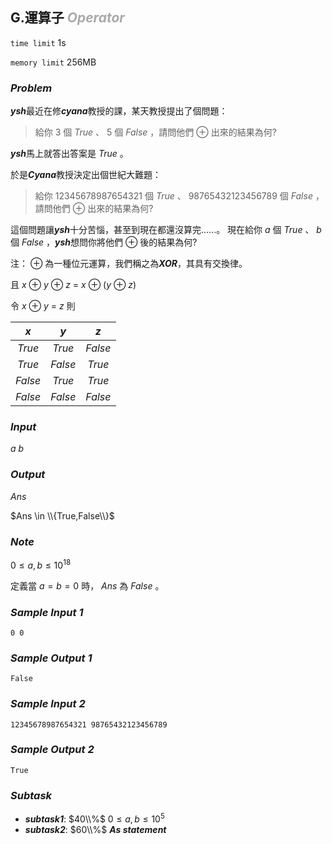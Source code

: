 ## **G.運算子** ***<font color='#AAAAAA'>Operator</font>***
`time limit` 1s

`memory limit` 256MB

### ***Problem***

***ysh***最近在修***cyana***教授的課，某天教授提出了個問題：

> 給你 $3$ 個 $True$ 、 $5$ 個 $False$ ，請問他們 $\oplus$ 出來的結果為何?

***ysh***馬上就答出答案是 $True$ 。

於是***Cyana***教授決定出個世紀大難題：

> 給你 $12345678987654321$ 個 $True$ 、 $98765432123456789$ 個 $False$ ，請問他們 $\oplus$ 出來的結果為何?

這個問題讓***ysh***十分苦惱，甚至到現在都還沒算完......。
現在給你 $a$ 個 $True$ 、 $b$ 個 $False$ ，***ysh***想問你將他們 $\oplus$ 後的結果為何?

注：
$\oplus$ 為一種位元運算，我們稱之為***XOR***，其具有交換律。

且
$x\ \oplus\ y\ \oplus\ z\ =\ x\ \oplus\ (y\ \oplus\ z)$

令 $x$ $\oplus$ $y$ $=$ $z$
則


| $x$ |  $y$ |  $z$ |
|:-------------:|:-------------:|:-------------:|
|   $True$   |   $True$   |   $False$   |
|   $True$   |   $False$   |   $True$   |
|   $False$   |   $True$   |   $True$   |
|   $False$   |   $False$   |   $False$   |


### ***Input***

$a$ $b$

### ***Output***

$Ans$

$Ans \in \\{True,False\\}$

<div style="page-break-after: always"></div>

### ***Note***

$0 \leq a,b \leq 10^{18}$

定義當 $a = b = 0$ 時， $Ans$ 為 $False$ 。

### ***Sample Input 1***

```
0 0
```

### ***Sample Output 1***

```
False
```

### ***Sample Input 2***

```
12345678987654321 98765432123456789
```

### ***Sample Output 2***

```
True
```

### ***Subtask***

 - ***subtask1***: $40\\%$ $0 \leq a,b \leq 10 ^ 5$
 - ***subtask2***: $60\\%$ ***As statement***

<div style="page-break-after: always"></div>
